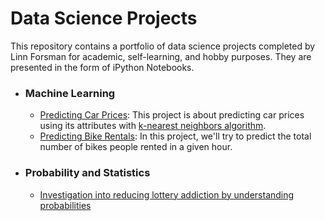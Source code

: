 # Data Science Projects

This repository contains a portfolio of data science projects completed by Linn Forsman for academic, self-learning, and hobby purposes. They are presented in the form of iPython Notebooks.


- ### Machine Learning
    - [Predicting Car Prices](https://github.com/linnforsman/dq-projects/tree/main/Predicting%20Car%20Prices): This project is about predicting car prices using its attributes with [k-nearest neighbors algorithm](https://en.wikipedia.org/wiki/K-nearest_neighbors_algorithm).
    - [Predicting Bike Rentals](https://github.com/linnforsman/dq-projects/tree/main/Predicting%20Bike%20Rentals): In this project, we'll try to predict the total number of bikes people rented in a given hour.


- ### Probability and Statistics
    - [Investigation into reducing lottery addiction by understanding probabilities](https://github.com/linnforsman/ds-projects/tree/main/Contributing%20to%20Mobile%20App%20for%20Lottery%20Addiction)
